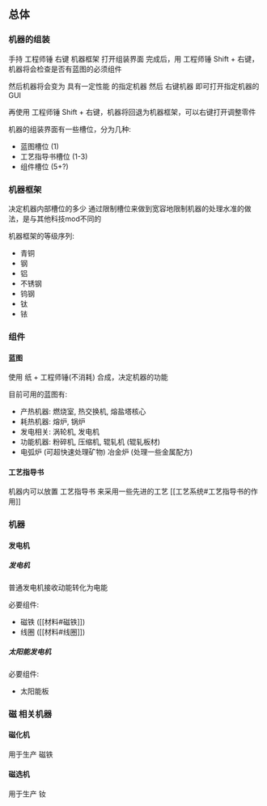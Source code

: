 ## 总体

### 机器的组装
手持 工程师锤 右键 机器框架 打开组装界面
完成后，用 工程师锤 Shift + 右键，机器将会检查是否有蓝图的必须组件

然后机器将会变为 具有一定性能 的指定机器
然后 右键机器 即可打开指定机器的GUI

再使用 工程师锤 Shift + 右键，机器将回退为机器框架，可以右键打开调整零件

机器的组装界面有一些槽位，分为几种:
- 蓝图槽位 (1)
- 工艺指导书槽位 (1-3)
- 组件槽位 (5+?)

### 机器框架
决定机器内部槽位的多少
通过限制槽位来做到宽容地限制机器的处理水准的做法，是与其他科技mod不同的

机器框架的等级序列:
- 青铜
- 钢
- 铝
- 不锈钢
- 钨钢
- 钛
- 铱

### 组件
#### 蓝图
使用 纸 + 工程师锤(不消耗) 合成，决定机器的功能

目前可用的蓝图有:
- 产热机器: 燃烧室, 热交换机, 熔盐塔核心
- 耗热机器: 熔炉, 锅炉
- 发电相关: 涡轮机, 发电机
- 功能机器: 粉碎机, 压缩机, 辊轧机 (辊轧板材)
- 电弧炉 (可超快速处理矿物) 冶金炉 (处理一些金属配方)

#### 工艺指导书
机器内可以放置 工艺指导书 来采用一些先进的工艺
[[工艺系统#工艺指导书的作用]]

### 机器

#### 发电机

##### 发电机
普通发电机接收动能转化为电能

必要组件:
- 磁铁 ([[材料#磁铁]])
- 线圈 ([[材料#线圈]])

##### 太阳能发电机

必要组件:
- 太阳能板

### 磁 相关机器

#### 磁化机
用于生产 磁铁

#### 磁选机
用于生产 钕



